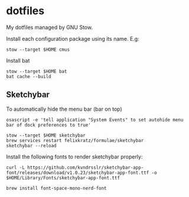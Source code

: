 # dotfiles

My dotfiles managed by GNU Stow.

Install each configuration package using its name. E.g:
```shell
stow --target $HOME cmus
```

Install bat
```shell
stow --target $HOME bat
bat cache --build
```

## Sketchybar

To automatically hide the menu bar (bar on top)

```
osascript -e 'tell application "System Events" to set autohide menu bar of dock preferences to true'
```

```
stow --target $HOME sketchybar
brew services restart felixkratz/formulae/sketchybar
sketchybar --reload
```


Install the following fonts to render sketchybar properly:

```
curl -L https://github.com/kvndrsslr/sketchybar-app-font/releases/download/v1.0.23/sketchybar-app-font.ttf -o $HOME/Library/Fonts/sketchybar-app-font.ttf
```
```
brew install font-space-mono-nerd-font
```
